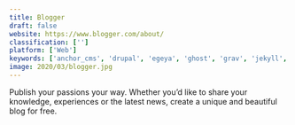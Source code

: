 ```yaml
---
title: Blogger
draft: false 
website: https://www.blogger.com/about/
classification: ['']
platform: ['Web']
keywords: ['anchor_cms', 'drupal', 'egeya', 'ghost', 'grav', 'jekyll', 'known', 'live_center', 'medium', 'mightycall', 'nucleus_cms', 'popsurvey', 'posthaven', 'typepad', 'wordpress', 'write.as']
image: 2020/03/blogger.jpg
---
```

Publish your passions your way. Whether you’d like to share your knowledge, experiences or the latest news, create a unique and beautiful blog for free.